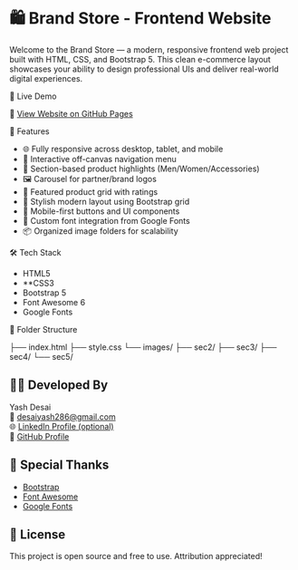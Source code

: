# 🛍️ Brand Store - Frontend Website

Welcome to the Brand Store — a modern, responsive frontend web project built with HTML, CSS, and Bootstrap 5. 
This clean e-commerce layout showcases your ability to design professional UIs and deliver real-world digital experiences.


 🚀 Live Demo

🔗 [View Website on GitHub Pages](https://yashdesai1706.github.io/brand-store-frontend/)


 📌 Features

- 🌐 Fully responsive across desktop, tablet, and mobile
- 🧭 Interactive off-canvas navigation menu
- 🎯 Section-based product highlights (Men/Women/Accessories)
- 🖼️ Carousel for partner/brand logos
- 👕 Featured product grid with ratings
- 🧵 Stylish modern layout using Bootstrap grid
- 📱 Mobile-first buttons and UI components
- 🎨 Custom font integration from Google Fonts
- 📦 Organized image folders for scalability

 🛠️ Tech Stack

- HTML5
- **CSS3
- Bootstrap 5
- Font Awesome 6
- Google Fonts

 📂 Folder Structure

├── index.html
├── style.css
└── images/
├── sec2/
├── sec3/
├── sec4/
└── sec5/


## 🧑‍💻 Developed By

 Yash Desai  
📧 desaiyash286@gmail.com  
🌐 [LinkedIn Profile (optional)](https://www.linkedin.com/in/yashdesai1706)  
🐙 [GitHub Profile](https://github.com/yashdesai1706)


## 🙌 Special Thanks

- [Bootstrap](https://getbootstrap.com/)
- [Font Awesome](https://fontawesome.com/)
- [Google Fonts](https://fonts.google.com/)


## 🧾 License

This project is open source and free to use. Attribution appreciated!


